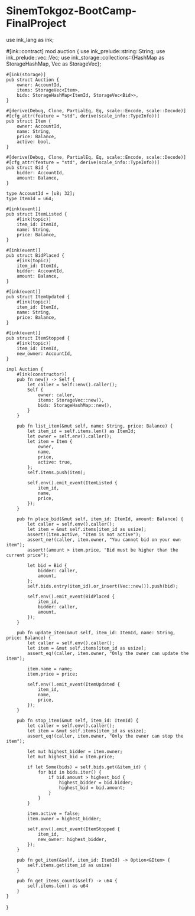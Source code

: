 # SinemTokgoz-BootCamp-FinalProject

use ink_lang as ink;

#[ink::contract]
mod auction {
    use ink_prelude::string::String;
    use ink_prelude::vec::Vec;
    use ink_storage::collections::{HashMap as StorageHashMap, Vec as StorageVec};

    #[ink(storage)]
    pub struct Auction {
        owner: AccountId,
        items: StorageVec<Item>,
        bids: StorageHashMap<ItemId, StorageVec<Bid>>,
    }

    #[derive(Debug, Clone, PartialEq, Eq, scale::Encode, scale::Decode)]
    #[cfg_attr(feature = "std", derive(scale_info::TypeInfo))]
    pub struct Item {
        owner: AccountId,
        name: String,
        price: Balance,
        active: bool,
    }

    #[derive(Debug, Clone, PartialEq, Eq, scale::Encode, scale::Decode)]
    #[cfg_attr(feature = "std", derive(scale_info::TypeInfo))]
    pub struct Bid {
        bidder: AccountId,
        amount: Balance,
    }

    type AccountId = [u8; 32];
    type ItemId = u64;

    #[ink(event)]
    pub struct ItemListed {
        #[ink(topic)]
        item_id: ItemId,
        name: String,
        price: Balance,
    }

    #[ink(event)]
    pub struct BidPlaced {
        #[ink(topic)]
        item_id: ItemId,
        bidder: AccountId,
        amount: Balance,
    }

    #[ink(event)]
    pub struct ItemUpdated {
        #[ink(topic)]
        item_id: ItemId,
        name: String,
        price: Balance,
    }

    #[ink(event)]
    pub struct ItemStopped {
        #[ink(topic)]
        item_id: ItemId,
        new_owner: AccountId,
    }

    impl Auction {
        #[ink(constructor)]
        pub fn new() -> Self {
            let caller = Self::env().caller();
            Self {
                owner: caller,
                items: StorageVec::new(),
                bids: StorageHashMap::new(),
            }
        }

        pub fn list_item(&mut self, name: String, price: Balance) {
            let item_id = self.items.len() as ItemId;
            let owner = self.env().caller();
            let item = Item {
                owner,
                name,
                price,
                active: true,
            };
            self.items.push(item);

            self.env().emit_event(ItemListed {
                item_id,
                name,
                price,
            });
        }

        pub fn place_bid(&mut self, item_id: ItemId, amount: Balance) {
            let caller = self.env().caller();
            let item = &mut self.items[item_id as usize];
            assert!(item.active, "Item is not active");
            assert_ne!(caller, item.owner, "You cannot bid on your own item");
            assert!(amount > item.price, "Bid must be higher than the current price");

            let bid = Bid {
                bidder: caller,
                amount,
            };
            self.bids.entry(item_id).or_insert(Vec::new()).push(bid);

            self.env().emit_event(BidPlaced {
                item_id,
                bidder: caller,
                amount,
            });
        }

        pub fn update_item(&mut self, item_id: ItemId, name: String, price: Balance) {
            let caller = self.env().caller();
            let item = &mut self.items[item_id as usize];
            assert_eq!(caller, item.owner, "Only the owner can update the item");

            item.name = name;
            item.price = price;

            self.env().emit_event(ItemUpdated {
                item_id,
                name,
                price,
            });
        }

        pub fn stop_item(&mut self, item_id: ItemId) {
            let caller = self.env().caller();
            let item = &mut self.items[item_id as usize];
            assert_eq!(caller, item.owner, "Only the owner can stop the item");

            let mut highest_bidder = item.owner;
            let mut highest_bid = item.price;

            if let Some(bids) = self.bids.get(&item_id) {
                for bid in bids.iter() {
                    if bid.amount > highest_bid {
                        highest_bidder = bid.bidder;
                        highest_bid = bid.amount;
                    }
                }
            }

            item.active = false;
            item.owner = highest_bidder;

            self.env().emit_event(ItemStopped {
                item_id,
                new_owner: highest_bidder,
            });
        }

        pub fn get_item(&self, item_id: ItemId) -> Option<&Item> {
            self.items.get(item_id as usize)
        }

        pub fn get_items_count(&self) -> u64 {
            self.items.len() as u64
        }
    }
}
